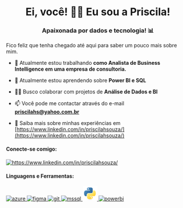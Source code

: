 <h1 align="center">Ei, você! 👋🏽 Eu sou a Priscila! </h1>
<h3 align="center">Apaixonada por dados e tecnologia! 📊</h3>

Fico feliz que tenha chegado até aqui para saber um pouco mais sobre mim.

- 🔭 Atualmente estou trabalhando **como Analista de Business Intelligence em uma empresa de consultoria.**

- 🌱 Atualmente estou aprendendo sobre **Power BI e SQL**

- 👯‍♀️ Busco colaborar com projetos de **Análise de Dados e BI**

- 📫 Você pode me contactar através do e-mail **priscilahs@yahoo.com.br**

- 📄 Saiba mais sobre minhas experiências em [https://www.linkedin.com/in/priscilahsouza/](https://www.linkedin.com/in/priscilahsouza/)

<h4 align="left">Conecte-se comigo:</h4>
<p align="left">
<a href="https://linkedin.com/in/https://www.linkedin.com/in/priscilahsouza/" target="blank"><img align="center" src="https://raw.githubusercontent.com/rahuldkjain/github-profile-readme-generator/master/src/images/icons/Social/linked-in-alt.svg" alt="https://www.linkedin.com/in/priscilahsouza/" height="30" width="40" /></a>
</p>

<h4 align="left">Linguagens e Ferramentas:</h4>
<p align="left"> <a href="https://azure.microsoft.com/en-in/" target="_blank" rel="noreferrer"> <img src="https://www.vectorlogo.zone/logos/microsoft_azure/microsoft_azure-icon.svg" alt="azure" width="40" height="40"/> </a> <a href="https://www.figma.com/" target="_blank" rel="noreferrer"> <img src="https://www.vectorlogo.zone/logos/figma/figma-icon.svg" alt="figma" width="40" height="40"/> </a> <a href="https://git-scm.com/" target="_blank" rel="noreferrer"> <img src="https://www.vectorlogo.zone/logos/git-scm/git-scm-icon.svg" alt="git" width="40" height="40"/> </a> <a href="https://www.microsoft.com/en-us/sql-server" target="_blank" rel="noreferrer"> <img src="https://www.svgrepo.com/show/303229/microsoft-sql-server-logo.svg" alt="mssql" width="40" height="40"/> </a> <a href="https://www.python.org" target="_blank" rel="noreferrer"> <img src="https://raw.githubusercontent.com/devicons/devicon/master/icons/python/python-original.svg" alt="python" width="40" height="40"/> </a> <a href="https://powerbi.microsoft.com/pt-br" target="_blank" rel="noreferrer"> <img src="https://upload.wikimedia.org/wikipedia/commons/thumb/c/cf/New_Power_BI_Logo.svg/600px-New_Power_BI_Logo.svg.png?20210102182532" alt="powerbi" width="40" height="40"/> </a> </p>



<!--
**priscilahsouza/priscilahsouza** is a ✨ _special_ ✨ repository because its `README.md` (this file) appears on your GitHub profile.

Here are some ideas to get you started:

- 🔭 I’m currently working on ...
- 🌱 I’m currently learning ...
- 👯 I’m looking to collaborate on ...
- 🤔 I’m looking for help with ...
- 💬 Ask me about ...
- 📫 How to reach me: ...
- 😄 Pronouns: ...
- ⚡ Fun fact: ...
-->
